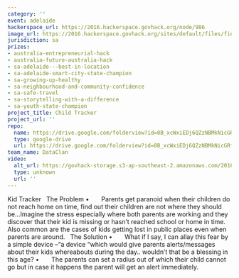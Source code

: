 ```yaml
---
category: ''
event: adelaide
hackerspace_url: https://2016.hackerspace.govhack.org/node/986
image_url: https://2016.hackerspace.govhack.org/sites/default/files/field/image/DataClan.gif
jurisdiction: sa
prizes:
- australia-entrepreneurial-hack
- australia-future-australia-hack
- sa-adelaide---best-in-location
- sa-adelaide-smart-city-state-champion
- sa-growing-up-healthy
- sa-neighbourhood-and-community-confidence
- sa-safe-travel
- sa-storytelling-with-a-difference
- sa-youth-state-champion
project_title: Child Tracker
project_url: ''
repo:
  name: https://drive.google.com/folderview?id=0B_xcWxiEDj6QZzNBMkNicGRfMmM&usp=sharing
  type: google-drive
  url: https://drive.google.com/folderview?id=0B_xcWxiEDj6QZzNBMkNicGRfMmM&usp=sharing
team_name: DataClan
video:
  alt_url: https://govhack-storage.s3-ap-southeast-2.amazonaws.com/2016/Kid%20Tracker-Data%20Clan.mp4
  type: unknown
  url: ''
---
```


Kid Tracker 
​​​​​​​
The Problem
•       Parents get paranoid when their children do not reach home on time, find out their children are not where they should be…Imagine the stress especially where both parents are working and they discover that their kid is missing or hasn’t reached school or home in time. Also common are the cases of kids getting lost in public places even when parents are around.
 
The Solution
•       What if I say, I can allay this fear by a simple device –“a device “which would give parents alerts/messages about their kids whereabouts during the day.. wouldn’t that be a blessing in this age?
•       The parents can set a radius out of which their child cannot go but in case it happens the parent will get an alert immediately.
​​​​​​​